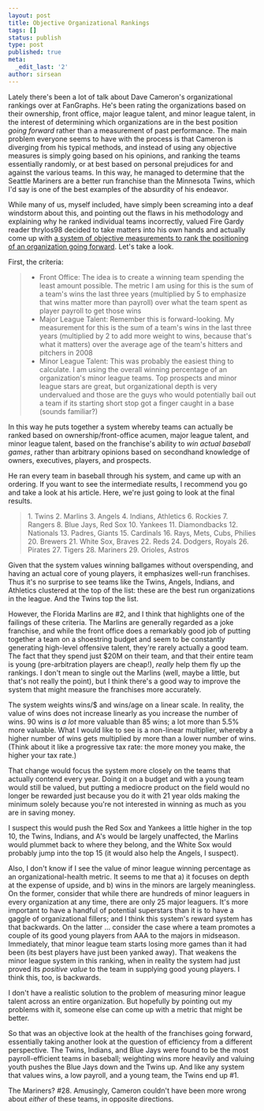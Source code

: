 ```yaml
---
layout: post
title: Objective Organizational Rankings
tags: []
status: publish
type: post
published: true
meta:
  _edit_last: '2'
author: sirsean
---
```

Lately there's been a lot of talk about Dave Cameron's organizational rankings over at FanGraphs. He's been rating the organizations based on their ownership, front office, major league talent, and minor league talent, in the interest of determining which organizations are in the best position <em>going forward</em> rather than a measurement of past performance. The main problem everyone seems to have with the process is that Cameron is diverging from his typical methods, and instead of using any objective measures is simply going based on his opinions, and ranking the teams essentially randomly, or at best based on personal prejudices for and against the various teams. In this way, he managed to determine that the Seattle Mariners are a better run franchise than the Minnesota Twins, which I'd say is one of the best examples of the absurdity of his endeavor.

While many of us, myself included, have simply been screaming into a deaf windstorm about this, and pointing out the flaws in his methodology and explaining why he ranked individual teams incorrectly, valued Fire Gardy reader thrylos98 decided to take matters into his own hands and actually come up with <a href="http://tenthinningstretch.blogspot.com/2009/03/first-annual-objective-organizational.html">a system of objective measurements to rank the positioning of an organization going forward</a>. Let's take a look.

First, the criteria:
<blockquote>
<ul>
	<li>Front Office: The idea is to create a winning team spending the least amount possible. The metric I am using for this is the sum of a team's wins the last three years (multiplied by 5 to emphasize that wins matter more than payroll) over what the team spent as player payroll to get those wins</li>
	<li>Major League Talent: Remember this is forward-looking. My measurement for this is the sum of a team's wins in the last three years (multiplied by 2 to add more weight to wins, because that's what it matters) over the average age of the team's hitters and pitchers in 2008</li>
	<li>Minor League Talent: This was probably the easiest thing to calculate. I am using the overall winning percentage of an organization's minor league teams. Top prospects and minor league stars are great, but organizational depth is very undervalued and those are the guys who would potentially bail out a team if its starting short stop got a finger caught in a base (sounds familiar?)</li>
</ul>
</blockquote>
In this way he puts together a system whereby teams can actually be ranked based on ownership/front-office acumen, major league talent, and minor league talent, based on the franchise's ability to <em>win actual baseball games</em>, rather than arbitrary opinions based on secondhand knowledge of owners, executives, players, and prospects.

He ran every team in baseball through his system, and came up with an ordering. If you want to see the intermediate results, I recommend you go and take a look at his article. Here, we're just going to look at the final results.
<blockquote>1. Twins
2. Marlins
3. Angels
4. Indians, Athletics
6. Rockies
7. Rangers
8. Blue Jays,  Red Sox
10. Yankees
11. Diamondbacks
12. Nationals
13. Padres, Giants
15. Cardinals
16. Rays, Mets, Cubs, Philies
20. Brewers
21. White Sox, Braves
22. Reds
24. Dodgers, Royals
26. Pirates
27. Tigers
28. Mariners
29. Orioles, Astros</blockquote>
Given that the system values winning ballgames without overspending, and having an actual core of young players, it emphasizes well-run franchises. Thus it's no surprise to see teams like the Twins, Angels, Indians, and Athletics clustered at the top of the list: these are the best run organizations in the league. And the Twins top the list.

However, the Florida Marlins are #2, and I think that highlights one of the failings of these criteria. The Marlins are generally regarded as a joke franchise, and while the front office does a remarkably good job of putting together a team on a shoestring budget and seem to be constantly generating high-level offensive talent, they're rarely actually a good team. The fact that they spend just $20M on their team, and that their entire team is young (pre-arbitration players are cheap!), <em>really</em> help them fly up the rankings. I don't mean to single out the Marlins (well, maybe a little, but that's not really the point), but I think there's a good way to improve the system that might measure the franchises more accurately.

The system weights wins/$ and wins/age on a linear scale. In reality, the value of wins does not increase linearly as you increase the number of wins. 90 wins is <em>a lot</em> more valuable than 85 wins; a lot more than 5.5% more valuable. What I would like to see is a non-linear multiplier, whereby a higher number of wins gets multiplied by more than a lower number of wins. (Think about it like a progressive tax rate: the more money you make, the higher your tax rate.)

That change would focus the system more closely on the teams that actually contend every year. Doing it on a budget and with a young team would still be valued, but putting a mediocre product on the field would no longer be rewarded just because you do it with 21 year olds making the minimum solely because you're not interested in winning as much as you are in saving money.

I suspect this would push the Red Sox and Yankees a little higher in the top 10, the Twins, Indians, and A's would be largely unaffected, the Marlins would plummet back to where they belong, and the White Sox would probably jump into the top 15 (it would also help the Angels, I suspect).

Also, I don't know if I see the value of minor league winning percentage as an organizational-health metric. It seems to me that a) it focuses on depth at the expense of upside, and b) wins in the minors are largely meaningless. On the former, consider that while there are hundreds of minor leaguers in every organization at any time, there are only 25 major leaguers. It's more important to have a handful of potential superstars than it is to have a gaggle of organizational fillers; and I think this system's reward system has that backwards. On the latter ... consider the case where a team promotes a couple of its good young players from AAA to the majors in midseason. Immediately, that minor league team starts losing more games than it had been (its best players have just been yanked away). That weakens the minor league system in this ranking, when in reality the system had just proved its <em>positive value</em> to the team in supplying good young players. I think this, too, is backwards.

I don't have a realistic solution to the problem of measuring minor league talent across an entire organization. But hopefully by pointing out my problems with it, someone else can come up with a metric that might be better.

So that was an objective look at the health of the franchises going forward, essentially taking another look at the question of efficiency from a different perspective. The Twins, Indians, and Blue Jays were found to be the most payroll-efficient teams in baseball; weighting wins more heavily and valuing youth pushes the Blue Jays down and the Twins up. And like any system that values wins, a low payroll, and a young team, the Twins end up #1.

The Mariners? #28. Amusingly, Cameron couldn't have been more wrong about <em>either</em> of these teams, in opposite directions.
